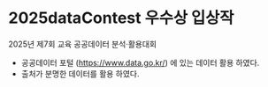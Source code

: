 # 2025dataContest 우수상 입상작
2025년 제7회 교육 공공데이터 분석·활용대회
- 공공데이터 포털 (https://www.data.go.kr/) 에 있는 데이터 활용 하였다.
- 출처가 분명한 데이터를 활용 하였다.
  
